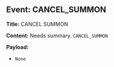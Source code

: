 ## Event: CANCEL_SUMMON

**Title:** CANCEL SUMMON

**Content:**
Needs summary.
`CANCEL_SUMMON`

**Payload:**
- `None`